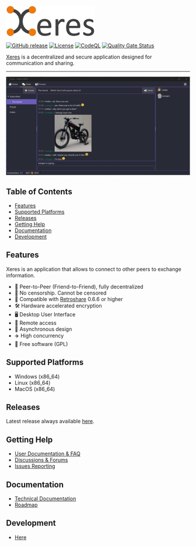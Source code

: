 [![Main site](docs/logo.png)](https://xeres.io)

[![GitHub release](https://img.shields.io/github/release/zapek/Xeres.svg?label=latest%20release)](https://github.com/zapek/Xeres/releases/latest)
[![License](https://img.shields.io/github/license/zapek/Xeres.svg)](https://github.com/zapek/Xeres/blob/master/LICENSE)
[![CodeQL](https://github.com/zapek/Xeres/actions/workflows/analysis.yml/badge.svg)](https://github.com/zapek/Xeres/actions/workflows/analysis.yml)
[![Quality Gate Status](https://sonarcloud.io/api/project_badges/measure?project=zapek_Xeres&metric=alert_status)](https://sonarcloud.io/summary/new_code?id=zapek_Xeres)

[Xeres](https://xeres.io) is a decentralized and secure application designed for communication and sharing.

---

![Xeres Desktop](docs/screenshot-chat.jpg)

## Table of Contents

- [Features](#features)
- [Supported Platforms](#supported-platforms)
- [Releases](#releases)
- [Getting Help](#getting-help)
- [Documentation](#documentation)
- [Development](#development)

## Features

Xeres is an application that allows to connect to other peers to exchange information.

- 🤝 Peer-to-Peer (Friend-to-Friend), fully decentralized
- 🚫 No censorship. Cannot be censored
- 👋 Compatible with [Retroshare](https://retroshare.cc) 0.6.6 or higher
- 🛠️ Hardware accelerated encryption
- 🖥️ Desktop User Interface
- 📶 Remote access
- 🚀 Asynchronous design
- ✈️ High concurrency
- 📖 Free software (GPL)

## Supported Platforms

- Windows (x86_64)
- Linux (x86_64)
- MacOS (x86_64)

## Releases

Latest release always available [here](https://github.com/zapek/Xeres/releases/latest).

## Getting Help

- [User Documentation & FAQ](https://xeres.io/docs/)
- [Discussions & Forums](https://github.com/zapek/Xeres/discussions)
- [Issues Reporting](https://github.com/zapek/Xeres/issues)

## Documentation

- [Technical Documentation](https://github.com/zapek/Xeres/wiki)
- [Roadmap](https://github.com/users/zapek/projects/4)

## Development

- [Here](https://github.com/zapek/Xeres/wiki#development)

